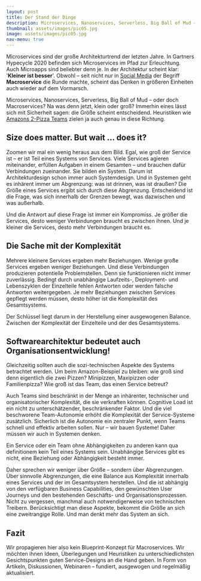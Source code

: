 ```yaml
---
layout: post
title: Der Stand der Dinge
description: Microservices, Nanoservices, Serverless, Big Ball of Mud – oder doch Macroservices?
thumbnail: assets/images/pic05.jpg
image: assets/images/pic05.jpg
nav-menu: true
---
```


Microservices sind der große Architekturtrend der letzten Jahre. In Gartners Hypecycle 2020 befinden sich Microservices
im Pfad zur Erleuchtung. Auch Microapps sind beliebter denn je. In der Architektur scheint klar: '<strong>Kleiner ist besser</strong>'.
Obwohl – seit nicht nur in [Social Media](http://highscalability.com/blog/2020/4/8/one-team-at-uber-is-moving-from-microservices-to-macroservic.html)
der Begriff <strong>Macroservice</strong> die Runde machte, scheint das Denken in größeren Einheiten auch wieder auf dem Vormarsch.

Microservices, Nanoservices, Serverless, Big Ball of Mud – oder doch Macroservices? Na was denn jetzt, klein oder groß?
Immerhin eines lässt sich mit Sicherheit sagen: die Größe scheint entscheidend. Heuristiken wie
[Amazons 2-Pizza Teams](https://searchapparchitecture.techtarget.com/blog/Microservices-Matters/The-culture-of-microservices-Conways-law-and-two-pizza-boxes)
zielen ja auch genau in diese Richtung.

## Size does matter. But wait … does it?

Zoomen wir mal ein wenig heraus aus dem Bild. Egal, wie groß der Service ist – er ist Teil eines Systems von Services.
Viele Services agieren miteinander, erfüllen Aufgaben in einem Gesamten – und brauchen dafür Verbindungen zueinander.
Sie bilden ein System. Darum ist Architekturdesign schon immer auch Systemdesign. Und in Systemen geht es inhärent immer
um Abgrenzung: was ist drinnen, was ist draußen? Die Größe eines Services ergibt sich durch diese Abgrenzung.
Entscheidend ist die Frage, was sich innerhalb der Grenzen bewegt, was dazwischen und was außerhalb.

Und die Antwort auf diese Frage ist immer ein Kompromiss. Je größer die Services, desto weniger Verbindungen braucht es
zwischen ihnen. Und je kleiner die Services, desto mehr Verbindungen braucht es.

## Die Sache mit der Komplexität

Mehrere kleinere Services ergeben mehr Beziehungen. Wenige große Services ergeben weniger Beziehungen. Und diese
Verbindungen produzieren potentielle Problemstellen. Denn sie funktionieren nicht immer zuverlässig. Bedingt durch
unabhängige Laufzeits-, Deployment- und Lebenszyklen der Einzelteile fehlen Antworten oder werden falsche Antworten
weitergegeben. Je mehr Beziehungen zwischen Services gepflegt werden müssen, desto höher ist die Komplexität des Gesamtsystems.

Der Schlüssel liegt darum in der Herstellung einer ausgewogenen Balance.
Zwischen der Komplexität der Einzelteile und der des Gesamtsystems.

## Softwarearchitektur bedeutet auch Organisationsentwicklung!

Gleichzeitig sollten auch die sozi-technischen Aspekte des Systems betrachtet werden. Um beim Amazon-Beispiel zu bleiben:
wie groß sind denn eigentlich die zwei Pizzen? Minipizzen, Maxipizzen oder Familienpizza? Wie groß ist das Team, das einen Service betreut?

Auch Teams sind beschränkt in der Menge an inhärenter, technischer und organisatorischer Komplexität, die sie
verkraften können. Cognitive Load ist ein nicht zu unterschätzender, beschränkender Faktor. Und die viel beschworene
Team-Autonomie erhöht die Komplexität der Service-Systeme zusätzlich. Sicherlich ist die Autonomie ein zentraler Punkt,
wenn Teams schnell und effektiv arbeiten sollen. Nur – wir bauen Systeme! Daher müssen wir auch in Systemen denken.

Ein Service oder ein Team ohne Abhängigkeiten zu anderen kann qua definitionem kein Teil eines Systems sein.
Unabhängige Services gibt es nicht, eine Beziehung oder Abhängigkeit besteht immer.

Daher sprechen wir weniger über Größe – sondern über Abgrenzungen. Über sinnvolle Abgrenzungen, die eine Balance aus
Komplexität innerhalb eines Services und der im Gesamtsystem herstellen. Und die ist abhängig von den verfügbaren
Business Capabilities, den gewünschten User Journeys und den bestehenden Geschäfts- und Organisationsprozessen.
Nicht zu vergessen, manchmal auch notwendigerweise von technischen Treibern. Berücksichtigt man diese Aspekte,
bekommt die Größe an sich eine zweitrangige Rolle. Und man denkt mehr das System an sich.

## Fazit

Wir propagieren hier also kein Blueprint-Konzept für Macroservices. Wir möchten ihnen Ideen, Überlegungen und
Heuristiken zu unterschiedlichsten Gesichtspunkten guten Service-Designs an die Hand geben. In Form von Artikeln,
Diskussionen, Webinaren – fundiert, ausgewogen und regelmäßig aktualisiert.
